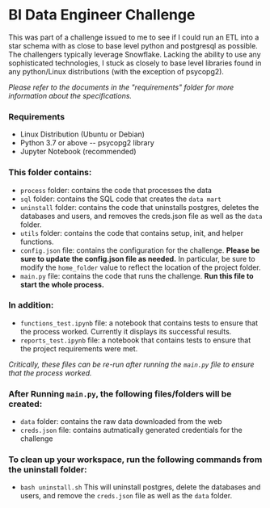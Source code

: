 # BI Data Engineer Challenge

This was part of a challenge issued to me to see if I could run an ETL into a star schema with as close to base level python and postgresql as possible. The challengers typically leverage Snowflake.  Lacking the ability to use any sophisticated technologies, I stuck as closely to base level libraries found in any python/Linux distributions (with the exception of psycopg2).

*Please refer to the documents in the "requirements" folder for more information about the specifications.*

### Requirements
- Linux Distribution (Ubuntu or Debian)
- Python 3.7 or above
-- psycopg2 library
- Jupyter Notebook (recommended)

### This folder contains:

- `process` folder: contains the code that processes the data
- `sql` folder: contains the SQL code that creates the `data mart`
- `uninstall` folder: contains the code that uninstalls postgres, deletes the databases and users, and removes the creds.json file as well as the `data` folder.
- `utils` folder: contains the code that contains setup, init, and helper functions.
- `config.json` file: contains the configuration for the challenge.  **Please be sure to update the config.json file as needed.**  In particular, be sure to modify the `home_folder` value to reflect the location of the project folder.
- `main.py` file: contains the code that runs the challenge.  **Run this file to start the whole process.**

### In addition:
- `functions_test.ipynb` file: a notebook that contains tests to ensure that the process worked.  Currently it displays its successful results.
- `reports_test.ipynb` file: a notebook that contains tests to ensure that the project requirements were met.

*Critically, these files can be re-run after running the `main.py` file to ensure that the process worked.*

### After Running `main.py`, the following files/folders will be created:
- `data` folder: contains the raw data downloaded from the web
- `creds.json` file: contains autmatically generated credentials for the challenge

### To clean up your workspace, run the following commands from the uninstall folder:
- `bash uninstall.sh`
This will uninstall postgres, delete the databases and users, and remove the `creds.json` file as well as the `data` folder.
